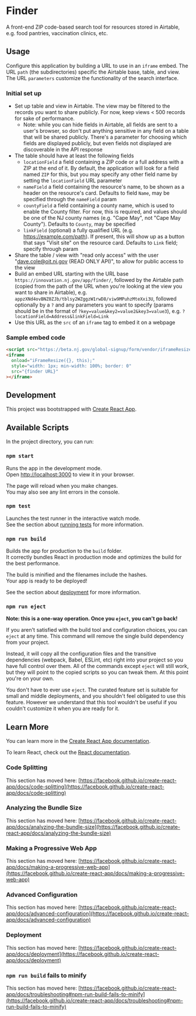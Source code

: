 # Finder

A front-end ZIP code-based search tool for resources stored in Airtable, e.g. food pantries, vaccination clinics, etc.

## Usage

Configure this application by building a URL to use in an `iframe` embed. The URL `path` (the subdirectories) specific the Airtable base, table, and view. The URL `parameters` customize the functionality of the search interface.

### Initial set up

- Set up table and view in Airtable. The view may be filtered to the records you want to share publicly. For now, keep views < 500 records for sake of performance.
  - Note: while you can hide fields in Airtable, all fields are sent to a user's browser, so don't put anything sensitive in any field on a table that will be shared publicly. There's a parameter for choosing which fields are displayed publicly, but even fields not displayed are discoverable in the API response
- The table should have at least the following fields
  - `locationField` a field containing a ZIP code or a full address with a ZIP at the end of it. By default, the application will look for a field named `ZIP` for this, but you may specify any other field name by setting the `locationField` URL parameter
  - `nameField` a field containing the resource's name, to be shown as a header on the resource's card. Defaults to field `Name`, may be specified through the `nameField` param
  - `countyField` a field containing a county name, which is used to enable the County filter. For now, this is required, and values should be one of the NJ county names (e.g. "Cape May", not "Cape May County"). Defaults to `County`, may be specified
  - `linkField` (optional) a fully qualified URL (e.g. https://example.com/path). If present, this will show up as a button that says "Visit site" on the resource card. Defaults to `Link` field; specify through param
- Share the table / view with "read only access" with the user "dave.cole@oit.nj.gov (READ ONLY API)", to allow for public access to the view
- Build an embed URL starting with the URL base `https://innovation.nj.gov/app/finder/`, followed by the Airtable path (copied from the path of the URL when you're looking at the view you want to share in Airtable), e.g. `appzXNd4ovBNZ0ZJb/tblsy2WZggzW1rwD8/viw9MPuhzMteXxi3U`, followed optionally by a `?` and any parameters you want to specify (params should be in the format of `?key=value&key2=value2&key3=value3`), e.g. `?locationField=Address&linkField=Link`
- Use this URL as the `src` of an `iframe` tag to embed it on a webpage

### Sample embed code

```html
<script src="https://beta.nj.gov/global-signup/form/vendor/iframeResizer.min.js"></script>
<iframe
  onload="iFrameResize({}, this);"
  style="width: 1px; min-width: 100%; border: 0"
  src="{finder URL}"
></iframe>
```

## Development

This project was bootstrapped with [Create React App](https://github.com/facebook/create-react-app).

## Available Scripts

In the project directory, you can run:

### `npm start`

Runs the app in the development mode.\
Open [http://localhost:3000](http://localhost:3000) to view it in your browser.

The page will reload when you make changes.\
You may also see any lint errors in the console.

### `npm test`

Launches the test runner in the interactive watch mode.\
See the section about [running tests](https://facebook.github.io/create-react-app/docs/running-tests) for more information.

### `npm run build`

Builds the app for production to the `build` folder.\
It correctly bundles React in production mode and optimizes the build for the best performance.

The build is minified and the filenames include the hashes.\
Your app is ready to be deployed!

See the section about [deployment](https://facebook.github.io/create-react-app/docs/deployment) for more information.

### `npm run eject`

**Note: this is a one-way operation. Once you `eject`, you can't go back!**

If you aren't satisfied with the build tool and configuration choices, you can `eject` at any time. This command will remove the single build dependency from your project.

Instead, it will copy all the configuration files and the transitive dependencies (webpack, Babel, ESLint, etc) right into your project so you have full control over them. All of the commands except `eject` will still work, but they will point to the copied scripts so you can tweak them. At this point you're on your own.

You don't have to ever use `eject`. The curated feature set is suitable for small and middle deployments, and you shouldn't feel obligated to use this feature. However we understand that this tool wouldn't be useful if you couldn't customize it when you are ready for it.

## Learn More

You can learn more in the [Create React App documentation](https://facebook.github.io/create-react-app/docs/getting-started).

To learn React, check out the [React documentation](https://reactjs.org/).

### Code Splitting

This section has moved here: [https://facebook.github.io/create-react-app/docs/code-splitting](https://facebook.github.io/create-react-app/docs/code-splitting)

### Analyzing the Bundle Size

This section has moved here: [https://facebook.github.io/create-react-app/docs/analyzing-the-bundle-size](https://facebook.github.io/create-react-app/docs/analyzing-the-bundle-size)

### Making a Progressive Web App

This section has moved here: [https://facebook.github.io/create-react-app/docs/making-a-progressive-web-app](https://facebook.github.io/create-react-app/docs/making-a-progressive-web-app)

### Advanced Configuration

This section has moved here: [https://facebook.github.io/create-react-app/docs/advanced-configuration](https://facebook.github.io/create-react-app/docs/advanced-configuration)

### Deployment

This section has moved here: [https://facebook.github.io/create-react-app/docs/deployment](https://facebook.github.io/create-react-app/docs/deployment)

### `npm run build` fails to minify

This section has moved here: [https://facebook.github.io/create-react-app/docs/troubleshooting#npm-run-build-fails-to-minify](https://facebook.github.io/create-react-app/docs/troubleshooting#npm-run-build-fails-to-minify)
